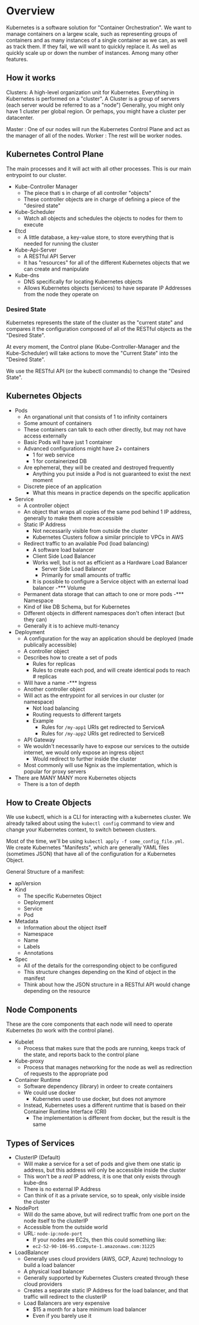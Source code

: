 # Overview

Kubernetes is a software solution for "Container Orchestration". We want to manage containers on a largew scale, such as representing groups of containers and as many instances of a single container as we can, as well as track them. 
If they fail, we will want to quickly replace it. 
As well as quickly scale up or down the number of instances. Among many other features.

## How it works

Clusters: A high-level organization unit for Kubernetes. Everything in Kubernetes is performed on a "cluster". A Cluster is a group of servers (each server would be referred to as a "node")
Generally, you might only have 1 cluster per global region.
Or perhaps, you might have a cluster per datacenter.

Master : One of our nodes will run the Kubernetes Control Plane and act as the manager of all of the nodes. 
Worker : The rest will be worker nodes.

## Kubernetes Control Plane

The main processes and it will act with all other processes.
This is our main entrypoint to our cluster.

- Kube-Controller Manager
    - The piece thati s in charge of all controller "objects"
    - These controller objects are in charge of defining a piece of the "desired state"
- Kube-Scheduler
    - Watch all objects and schedules the objects to nodes for them to execute
- Etcd
    - A little database, a key-value store, to store everything that is needed for running the cluster
- Kube-Api-Server
    - A RESTful API Server
    - It has "resources" for all of the different Kubernetes objects that we can create and manipulate
- Kube-dns
    - DNS specifically for locating Kubernetes objects
    - Allows Kubernetes objects (services) to have separate IP Addresses from the node they operate on







### Desired State

Kubernetes represents the state of the cluster as the "current state" and compares it the configuration composed of all of the RESTful objects as the "Desired State".

At every moment, the Control plane (Kube-Controller-Manager and the Kube-Scheduler) will take actions to move the "Current State" into the "Desired State".

We use the RESTful API (or the kubectl commands) to change the "Desired State".

## Kubernetes Objects

- Pods
    - An organational unit that consists of 1 to infinity containers
    - Some amount of containers
    - These containers can talk to each other directly, but may not have access externally
    - Basic Pods will have just 1 container
    - Advanced configurations might have 2+ containers
        - 1 for web service
        - 1 for containerized DB
    - Are ephemeral, they will be created and destroyed frequently
        - Anything you put inside a Pod is not guaranteed to exist the next moment
    - Discrete piece of an application
        - What this means in practice depends on the specific application
- Service
    - A controller object
    - An object that wraps all copies of the same pod behind 1 IP address, generally to make them more accessible
    - Static IP Address
        - Not necessarily visible from outside the cluster
        - Kubernetes Clusters follow a similar principle to VPCs in AWS
    - Redirect traffic to an available Pod (load balancing)
        - A software load balancer
        - Client Side Load Balancer
        - Works well, but is not as efficient as a Hardware Load Balancer
            - Server Side Load Balancer
            - Primarily for small amounts of traffic
        - It is possible to configure a Service object with an external load balancer
-*** Volume
    - Permanent data storage that can attach to one or more pods
-*** Namespace
    - Kind of like DB Schema, but for Kubernetes
    - Different objects in different namespaces don't often interact (but they can)
    - Generally it is to achieve multi-tenancy
- Deployment
    - A configuration for the way an application should be deployed (made publically accessible)
    - A controller object
    - Describes how to create a set of pods
        - Rules for replicas
        - Rules to create each pod, and will create identical pods to reach # replicas
    - Will have a name
-*** Ingress
    - Another controller object
    - Will act as the entrypoint for all services in our cluster (or namespace)
        - Not load balancing
        - Routing requests to different targets
        - Example
            - Rules for `/my-app1` URIs get redirected to ServiceA
            - Rules for `/my-app2` URIs get redirected to ServiceB
    - API Gateway
    - We wouldn't necessarily have to expose our services to the outside internet, we would only expose an ingress object
        - Would redirect to further inside the cluster
    - Most commonly will use Ngnix as the implementation, which is popular for proxy servers
- There are MANY MANY more Kubernetes objects
    - There is a ton of depth

## How to Create Objects

We use kubectl, which is a CLI for interacting with a kubernetes cluster.
We already talked about using the `kubectl config` command to view and change your Kubernetes context, to switch between clusters.

Most of the time, we'll be using `kubectl apply -f some_config_file.yml`.
We create Kubernetes "Manifests", which are generally YAML files (sometimes JSON) that have all of the configuration for a Kubernetes Object.

General Structure of a manifest:
- apiVersion
- Kind
    - The specific Kubernetes Object
    - Deployment
    - Service
    - Pod
- Metadata
    - Information about the object itself
    - Namespace
    - Name
    - Labels
    - Annotations
- Spec
    - All of the details for the corresponding object to be configured
    - This structure changes depending on the Kind of object in the manifest
    - Think about how the JSON structure in a RESTful API would change depending on the resource

## Node Components
These are the core components that each node will need to operate Kubernetes (to work with the control plane).

- Kubelet
    - Process that makes sure that the pods are running, keeps track of the state, and reports back to the control plane
- Kube-proxy
    - Process that manages networking for the node as well as redirection of requests to the appropriate pod
- Container Runtime
    - Software dependency (library) in ordeer to create containers
    - We could use docker
        - Kubernetes used to use docker, but does not anymore
    - Instead, Kubernetes uses a different runtime that is based on their Container Runtime Interface (CRI)
        - The implementation is different from docker, but the result is the same

## Types of Services
- ClusterIP (Default)
    - Will make a service for a set of pods and give them one static ip address, but this address will only be accessible inside the cluster
    - This won't be a _real_ IP address, it is one that only exists through kube-dns
    - There is no external IP Address
    - Can think of it as a private service, so to speak, only visible inside the cluster
- NodePort
    - Will do the same above, but will redirect traffic from one port on the node itself to the clusterIP
    - Accessible from the outside world
    - URL: `node-ip:node-port`
        - If your nodes are EC2s, then this could something like:
        - `ec2-52-90-106-95.compute-1.amazonaws.com:31225`
- LoadBalancer
    - Generally uses cloud providers (AWS, GCP, Azure) technology to build a load balancer
    - A physical load balancer
    - Generally supported by Kubernetes Clusters created through these cloud providers
    - Creates a separate static IP Address for the load balancer, and that traffic will redirect to the clusterIP
    - Load Balancers are very expensive
        - $15 a month for a bare minimum load balancer
        - Even if you barely use it